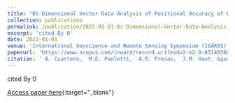 ```yaml
---
title: "Bi-Dimensional Vector Data Analysis of Positional Accuracy of Landsat-8 Image with Pycircularstats"
collection: publications
permalink: /publication/2022-01-01-Bi-Dimensional-Vector-Data-Analysis-of-Positional-Accuracy-of-Landsat-8-Image-with-Pycircularstats
excerpt: 'cited By 0'
date: 2022-01-01
venue: 'International Geoscience and Remote Sensing Symposium (IGARSS)'
paperurl: 'https://www.scopus.com/inward/record.uri?eid=2-s2.0-85140366317&doi=10.1109%2fIGARSS46834.2022.9883588&partnerID=40&md5=b7852a127b30a05f6beebf4c9458e2a6'
citation: ' A. Cuartero,  M.E. Paoletti,  A.R. Presas,  J.M. Haut, &quot;Bi-Dimensional Vector Data Analysis of Positional Accuracy of Landsat-8 Image with Pycircularstats.&quot; International Geoscience and Remote Sensing Symposium (IGARSS), 2022.'
---
```

cited By 0

[Access paper here](https://www.scopus.com/inward/record.uri?eid=2-s2.0-85140366317&doi=10.1109%2fIGARSS46834.2022.9883588&partnerID=40&md5=b7852a127b30a05f6beebf4c9458e2a6){:target="_blank"}
